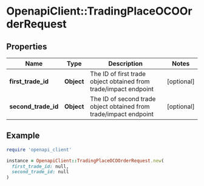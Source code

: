 # OpenapiClient::TradingPlaceOCOOrderRequest

## Properties

| Name | Type | Description | Notes |
| ---- | ---- | ----------- | ----- |
| **first_trade_id** | **Object** | The ID of first trade object obtained from trade/impact endpoint | [optional] |
| **second_trade_id** | **Object** | The ID of second trade object obtained from trade/impact endpoint | [optional] |

## Example

```ruby
require 'openapi_client'

instance = OpenapiClient::TradingPlaceOCOOrderRequest.new(
  first_trade_id: null,
  second_trade_id: null
)
```

